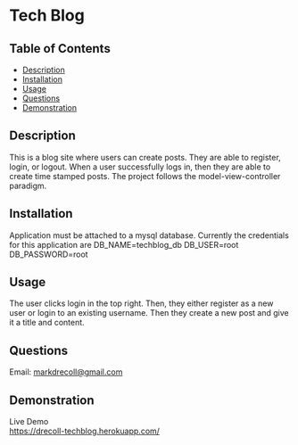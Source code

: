 # Tech Blog
  ## Table of Contents
   - [Description](#Description)
   - [Installation](#Installation)
   - [Usage](#Usage)
   - [Questions](#Questions)
   - [Demonstration](#Demonstration)
  ## Description
  This is a blog site where users can create posts. They are able to register, login, or logout. When a user successfully logs in, then they are able to create time stamped posts. The project follows the model-view-controller paradigm. 

  ## Installation
  Application must be attached to a mysql database. Currently the credentials for this application are
  DB_NAME=techblog_db
  DB_USER=root
  DB_PASSWORD=root

  ## Usage
  The user clicks login in the top right. Then, they either register as a new user or login to an existing username. Then they create a new post and give it a title and content. 

  ## Questions
  Email: markdrecoll@gmail.com

  ## Demonstration
  Live Demo  
 https://drecoll-techblog.herokuapp.com/
